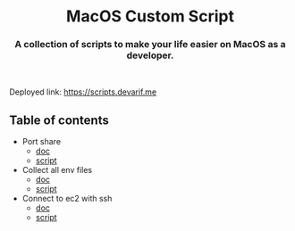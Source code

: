 <h1 align="center">MacOS Custom Script</h1>
<h3 align="center">A collection of scripts to make your life easier on MacOS as a developer.</h3>

<br />

Deployed link: <https://scripts.devarif.me>

## Table of contents

- Port share
  - [doc](./port-share.md)
  - [script](./sh/port)
- Collect all env files
  - [doc](./collect-envs.md)
  - [script](./sh/collect-envs)
- Connect to ec2 with ssh
  - [doc](./arif-ec2.md)
  - [script](./sh/arif-ec2)
